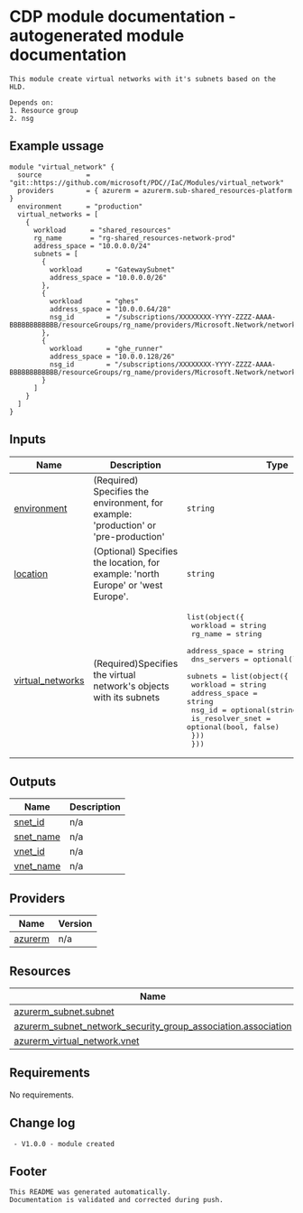 <!-- BEGIN_TF_DOCS -->
# CDP module documentation - autogenerated module documentation
```hcl
This module create virtual networks with it's subnets based on the HLD.

Depends on:
1. Resource group
2. nsg
```
## Example ussage
```hcl
module "virtual_network" {
  source           = "git::https://github.com/microsoft/PDC//IaC/Modules/virtual_network"
  providers        = { azurerm = azurerm.sub-shared_resources-platform }
  environment      = "production"
  virtual_networks = [
    {
      workload      = "shared_resources"
      rg_name       = "rg-shared_resources-network-prod"
      address_space = "10.0.0.0/24"
      subnets = [
        {
          workload      = "GatewaySubnet"
          address_space = "10.0.0.0/26"
        },
        {
          workload      = "ghes"
          address_space = "10.0.0.64/28"
          nsg_id        = "/subscriptions/XXXXXXXX-YYYY-ZZZZ-AAAA-BBBBBBBBBBBB/resourceGroups/rg_name/providers/Microsoft.Network/networkSecurityGroups/nsg_name"
        },
        {
          workload      = "ghe_runner"
          address_space = "10.0.0.128/26"
          nsg_id        = "/subscriptions/XXXXXXXX-YYYY-ZZZZ-AAAA-BBBBBBBBBBBB/resourceGroups/rg_name/providers/Microsoft.Network/networkSecurityGroups/nsg_name"
        }
      ]
    }
  ]
}
```
## Inputs

| Name | Description | Type | Default | Required |
|------|-------------|------|---------|:--------:|
| <a name="input_environment"></a> [environment](#input\_environment) | (Required) Specifies the environment, for example: 'production' or 'pre-production' | `string` | n/a | yes |
| <a name="input_location"></a> [location](#input\_location) | (Optional) Specifies the location, for example: 'north Europe' or 'west Europe'. | `string` | `"West Europe"` | no |
| <a name="input_virtual_networks"></a> [virtual\_networks](#input\_virtual\_networks) | (Required)Specifies the virtual network's objects with its subnets | <pre>list(object({<br>    workload      = string<br>    rg_name       = string<br>    address_space = string<br>    dns_servers   = optional(list(string), [])<br>    subnets = list(object({<br>      workload      = string<br>      address_space = string<br>      nsg_id        = optional(string, null)<br>      is_resolver_snet = optional(bool, false)<br>    }))<br>  }))</pre> | n/a | yes |

## Outputs

| Name | Description |
|------|-------------|
| <a name="output_snet_id"></a> [snet\_id](#output\_snet\_id) | n/a |
| <a name="output_snet_name"></a> [snet\_name](#output\_snet\_name) | n/a |
| <a name="output_vnet_id"></a> [vnet\_id](#output\_vnet\_id) | n/a |
| <a name="output_vnet_name"></a> [vnet\_name](#output\_vnet\_name) | n/a |

## Providers

| Name | Version |
|------|---------|
| <a name="provider_azurerm"></a> [azurerm](#provider\_azurerm) | n/a |

## Resources

| Name | Type |
|------|------|
| [azurerm_subnet.subnet](https://registry.terraform.io/providers/hashicorp/azurerm/latest/docs/resources/subnet) | resource |
| [azurerm_subnet_network_security_group_association.association](https://registry.terraform.io/providers/hashicorp/azurerm/latest/docs/resources/subnet_network_security_group_association) | resource |
| [azurerm_virtual_network.vnet](https://registry.terraform.io/providers/hashicorp/azurerm/latest/docs/resources/virtual_network) | resource |

## Requirements

No requirements.

## Change log
```hcl
 - V1.0.0 - module created
```
## Footer
```hcl
This README was generated automatically.
Documentation is validated and corrected during push.
```
<!-- END_TF_DOCS -->